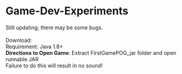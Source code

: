 # Game-Dev-Experiments

 Still updating; there may be some bugs. 
 <br><br>Download: 
 <br>Requirement: Java 1.8+
 <br> <b>Directions to Open Game</b>: Extract FirstGamePOG_jar folder and open runnable JAR
 <br> Failure to do this will result in no sound!
